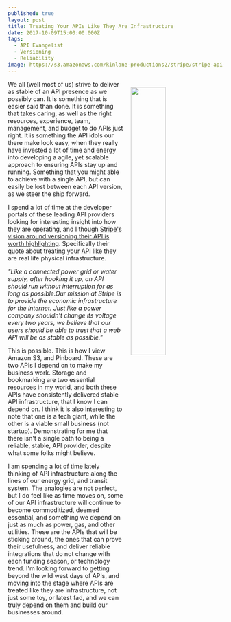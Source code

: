 ```yaml
---
published: true
layout: post
title: Treating Your APIs Like They Are Infrastructure
date: 2017-10-09T15:00:00.000Z
tags:
  - API Evangelist
  - Versioning
  - Reliability
image: https://s3.amazonaws.com/kinlane-productions2/stripe/stripe-api-versioning.png
---
```

<p><img src="https://s3.amazonaws.com/kinlane-productions2/stripe/stripe-api-versioning.png" align="right" width="40%" style="padding: 15px;" /></p>We all (well most of us) strive to deliver as stable of an API presence as we possibly can. It is something that is easier said than done. It is something that takes caring, as well as the right resources, experience, team, management, and budget to do APIs just right. It is something the API idols our there make look easy, when they really have invested a lot of time and energy into developing a agile, yet scalable approach to ensuring APIs stay up and running. Something that you might able to achieve with a single API, but can easily be lost between each API version, as we steer the ship forward.

I spend a lot of time at the developer portals of these leading API providers looking for interesting insight into how they are operating, and I though [Stripe's vision around versioning their API is worth highlighting](https://stripe.com/blog/api-versioning). Specifically their quote about treating your API like they are real life physical infrastructure.

_"Like a connected power grid or water supply, after hooking it up, an API should run without interruption for as long as possible.Our mission at Stripe is to provide the economic infrastructure for the internet. Just like a power company shouldn’t change its voltage every two years, we believe that our users should be able to trust that a web API will be as stable as possible."_

This is possible. This is how I view Amazon S3, and Pinboard. These are two APIs I depend on to make my business work. Storage and bookmarking are two essential resources in my world, and both these APIs have consistently delivered stable API infrastructure, that I know I can depend on. I think it is also interesting to note that one is a tech giant, while the other is a viable small business (not startup). Demonstrating for me that there isn't a single path to being a reliable, stable, API provider, despite what some folks might believe.

I am spending a lot of time lately thinking of API infrastructure along the lines of our energy grid, and transit system. The analogies are not perfect, but I do feel like as time moves on, some of our API infrastructure will continue to become commoditized, deemed essential, and something we depend on just as much as power, gas, and other utilities. These are the APIs that will be sticking around, the ones that can prove their usefulness, and deliver reliable integrations that do not change with each funding season, or technology trend. I'm looking forward to getting beyond the wild west days of APIs, and moving into the stage where APIs are treated like they are infrastructure, not just some toy, or latest fad, and we can truly depend on them and build our businesses around.
